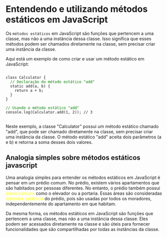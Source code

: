 <h1>Entendendo e utilizando métodos estáticos em JavaScript</h1>

Os `métodos estáticos` em JavaScript são funções que pertencem a uma classe, mas não a uma instância dessa classe. Isso significa que esses métodos podem ser chamados diretamente na classe, sem precisar criar uma instância da classe.

Aqui está um exemplo de como criar e usar um método estático em JavaScript:

<pre>
<code>
class Calculator {
  <span style="color: green;">// Declaração do método estático "add"</span>
  static add(a, b) {
    return a + b;
  }
}

<span style="color: green;">// Usando o método estático "add"</span>
console.log(Calculator.add(1, 2)); // 3
</code>
</pre>

Neste exemplo, a classe "Calculator" possui um método estático chamado "add", que pode ser chamado diretamente na classe, sem precisar criar uma instância da classe. O método estático "add" aceita dois parâmetros (a e b) e retorna a soma desses dois valores.

<h2>Analogia simples sobre métodos estáticos javascript</h2>

Uma analogia simples para entender os métodos estáticos em JavaScript é pensar em um prédio comum. No prédio, existem vários apartamentos que são habitados por pessoas diferentes. No entanto, o prédio também possui <span style="color: yellow;">áreas comuns</span> como o elevador ou a portaria. Essas áreas são consideradas <span style="color: yellow;">métodos estáticos</span> do prédio, pois são usadas por todos os moradores, independentemente do apartamento em que habitam.

Da mesma forma, os métodos estáticos em JavaScript são funções que pertencem a uma classe, mas não a uma instância dessa classe. Eles podem ser acessados diretamente na classe e são úteis para fornecer funcionalidades que são compartilhadas por todas as instâncias da classe.

